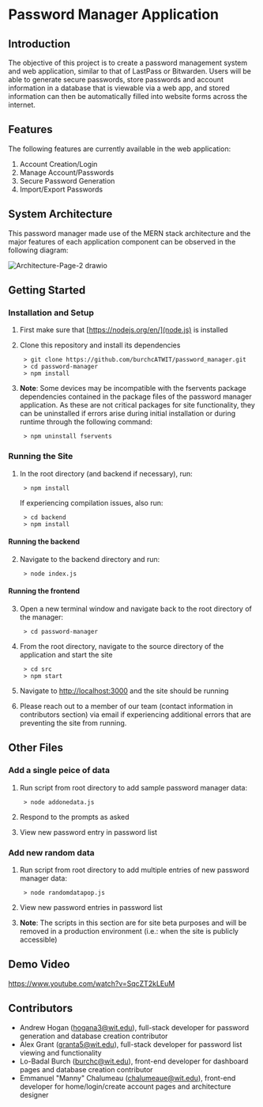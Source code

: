 # Password Manager Application

## Introduction

The objective of this project is to create a password management system and web application, similar to that of LastPass or Bitwarden. Users will be able to generate secure passwords, store passwords and account information in a database that is viewable via a web app, and stored information can then be automatically filled into website forms across the internet.

## Features

The following features are currently available in the web application:

1. Account Creation/Login
2. Manage Account/Passwords 
3. Secure Password Generation
4. Import/Export Passwords

## System Architecture

This password manager made use of the MERN stack architecture and the major features of each application component can be observed in the following diagram:

![Architecture-Page-2 drawio](https://user-images.githubusercontent.com/43997359/164765455-5c05a2ed-04d6-4d0a-895a-f97fd906c36e.png)

## Getting Started

### Installation and Setup

1. First make sure that [https://nodejs.org/en/](node.js) is installed

2. Clone this repository and install its dependencies
                        
        > git clone https://github.com/burchcATWIT/password_manager.git
        > cd password-manager
        > npm install
                
3. **Note**: Some devices may be incompatible with the fservents package dependencies contained in the package files of the password manager application.     As these are not critical packages for site functionality, they can be uninstalled if errors arise during initial installation or during runtime         through the following command:

        > npm uninstall fservents

### Running the Site

1. In the root directory (and backend if necessary), run:

        > npm install
 
   If experiencing compilation issues, also run:
   
        > cd backend
        > npm install

#### Running the backend

2. Navigate to the backend directory and run:

        > node index.js

#### Running the frontend

3. Open a new terminal window and navigate back to the root directory of the manager:

        > cd password-manager

4. From the root directory, navigate to the source directory of the application and start the site

        > cd src
        > npm start

5. Navigate to [http://localhost:3000](http://localhost:3000) and the site should be running

6. Please reach out to a member of our team (contact information in contributors section) via email if experiencing additional errors that are preventing the site from running.

## Other Files

### Add a single peice of data

1. Run script from root directory to add sample password manager data: 

        > node addonedata.js

2. Respond to the prompts as asked

3. View new password entry in password list 

### Add new random data

1. Run script from root directory to add multiple entries of new password manager data:

        > node randomdatapop.js

2. View new password entries in password list

3. **Note**: The scripts in this section are for site beta purposes and will be removed in a production environment (i.e.: when the site is publicly accessible)

## Demo Video

https://www.youtube.com/watch?v=SqcZT2kLEuM

## Contributors

* Andrew Hogan (hogana3@wit.edu), full-stack developer for password generation and database creation contributor
* Alex Grant (granta5@wit.edu), full-stack developer for password list viewing and functionality
* Lo-Badal Burch (burchc@wit.edu), front-end developer for dashboard pages and database creation contributor
* Emmanuel "Manny" Chalumeau (chalumeaue@wit.edu), front-end developer for home/login/create account pages and architecture designer
